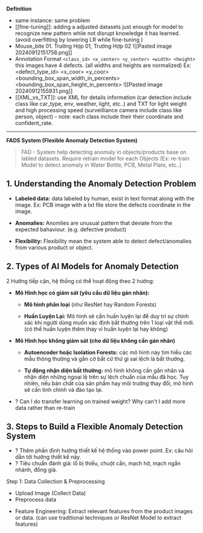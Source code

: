 **Definition**
+ same instance: same problem
+ [[fine-tuning]]: adding a adjusted datasets just enough for model to recognize new pattern while not disrupt knowledge it has learned.  (avoid overfitting by lowering LR while fine-tuning )
+ Mouse_bite 01. Trường Hợp 01, Trường Hợp 02
	![[Pasted image 20240912151758.png]]
+ Annotation Format `<class_id> <x_center> <y_center> <width> <height>` this images have 4 defects. (all widths and heights are normalized)
	Ex:  <defect_type_id> <x_coor> <y_coor> <bounding_box_span_width_in_percents> <bounding_box_span_height_in_percents>
	![[Pasted image 20240912155931.png]]
+ [[XML_vs_TXT]]: use XML for details information (car detection include class like car_type, env, weather, light, etc..) and TXT for light weight and high processing speed (surveilliance camera include class like person, object) - note: each class include their their coordinate and confident_rate.


---

**FADS System (Flexible Anomaly Detection System)**
> FAD - System help detecting anomaly in objects/products base on labled datasets.
> Require retrain model for each Objects (Ex: re-train Model to detect anomaly in Water Bottle, PCB, Metal Plate, etc..)

## 1. Understanding the Anomaly Detection Problem
+ **Labeled data:** data labeled by human, exist in text format along with the image. Ex: PCB image with a txt file store the defects coordinate in the image.
	
+ **Anomalies:** Anomlies are unusual pattern that deviate from the expected bahaviour. (e.g. defective product)
	
+ **Flexibility:** Flexibility mean the system able to detect defect/anomalies from various product or object.

## 2. Types of AI Models for Anomaly Detection
2 Hướng tiếp cận, hệ thống có thể hoạt động theo 2 hướng:
+ **Mô Hình học có giám sát (yêu cầu dữ liệu gán nhãn):** 
	+ **Mô hình phân loại** (như ResNet hay Random Forests)
		
	+ **Huấn Luyện Lại:** Mô hình sẽ cần huấn luyện lại để duy trì sự chính xác khi người dùng muốn xác định bất thường trên 1 loại vật thể mới.  (có thể huấn luyện thêm thay vì huấn luyện lại hay không)

+ **Mô Hình học không giám sát (cho dữ liệu không cần gán nhãn)**
	+ **Autoencoder hoặc Isolation Forests:** các mô hình này tìm hiểu các mẫu thông thường và gắn cờ bất cứ thứ gì sai lệch là bất thường.
		
	+ **Tự động nhận diện bất thường:** mô hình không cần gắn nhãn và nhận diện những ngoại lệ trên sự lệch chuẩn của mẫu đã học. Tuy nhiên, nếu bản chất của sản phẩm hay môi trường thay đổi, mô hình sẽ cần tinh chỉnh và đào tạo lại.
+ ? Can I do transfer learning on trained weight? Why can't I add more data rather than re-train


## 3. Steps to Build a Flexible Anomaly Detection System
+ ? Thêm phần định hướng thiết kế hệ thống vào power point. Ex: câu hỏi dẫn tới hướng thiết kế này.
+ ? Tiêu chuẩn đánh giá: lỗ bị thiếu, chuột cắn, mạch hở, mạch ngắn nhánh, đồng giả.

Step 1: Data Collection & Preprocessing 
- Upload Image (Collect Data)
- Preprocess data
+ Feature Engineering: Extract relevant features from the product images or data.  (can use traditional techniques or ResNet Model to extract features)
